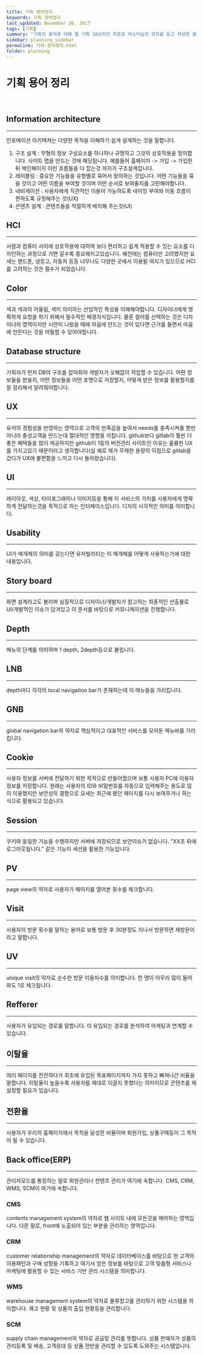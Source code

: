 ```yaml
---
title: 기획 용어정리
keywords: 기획 용어정리
last_updated: November 26, 2017
tags: [기획]
summary: "기획의 용어에 대해 웹 기획 16년차인 최준호 마스터님의 강의를 듣고 작성한 블로그(필기책)입니다."
sidebar: planning_sidebar
permalink: 기획-용어정리.html
folder: planning
---
```


# 기획 용어 정리
<br>

## Information architecture
---
인포메이션 아키텍쳐는 다양한 목적을 이해하기 쉽게 설계하는 것을 말합니다.  

1. 구조 설계 : 무형의 정보 구성요소를 하나하나 규명하고 그것의 상호작용을 정의합니다. 사이트 맵을 만드는 것에 해당됩니다. 예를들어 홈페이지 -> 가입 -> 가입한뒤 메인페이지 이런 흐름들을 다 잡는것 까지가 구조설계입니다.
2. 레이블링 : 중요한 기능들을 유형별로 묶어서 정의하는 것입니다. 어떤 기능들을 묶을 것이고 어떤 이름을 부여할 것이며 어떤 순서로 보여줄지를 고민해야합니다.
3. 네비게이션 : 사용자에게 직관적인 이용이 가능하도록 네이밍 부여와 이동 흐름이 편하도록 규정해주는 것(UX)
4. 콘텐츠 설계 : 콘텐츠들을 적절하게 배치해 주는것(UI)

## HCI
---
사람과 컴퓨터 사이에 상호작용에 대하여 보다 편리하고 쉽게 적용할 수 있는 요소를 디자인하는 과정으로 가면 갈수록 중요해지고있습니다. 예전에는 컴퓨터만 고려했지만 요새는 핸드폰, 냉장고, 자동차 등등 너무나도 다양한 곳에서 이용될 여지가 있으므로 HCI를 고려하는 것은 필수가 되었습니다. 

## Color
---
색과 색과의 어울림, 색이 의미하는 산업적인 특성을 이해해야합니다. 디자이너에게 명확하게 요청을 하기 위해서 필수적인 배경지식입니다. 물론 컬러를 선택하는 것은 디자이너의 영역이지만 시안이 나왔을 때에 마음에 안드는 것이 있다면 근거를 들면서 마음에 안든다는 것을 어필할 수 있어야합니다.

## Database structure 
---
기획자가 먼저 DB의 구조를 잡아줘야 개발자가 오해없이 작업할 수 있습니다. 어떤 정보들을 받을지, 어떤 정보들을 어떤 포맷으로 저장할지, 어떻게 받은 정보를 활용할지를 잘 정리해서 알려줘야합니다. 

## UX
---
유저의 경험성을 반영하는 영역으로 고객의 만족감을 높여서 needs를 충족시켜줄 뿐만 아니라 충성고객을 만드는데 절대적인 영향을 끼칩니다. github보다 gitlab이 훨씬 더 좋은 혜택들을 많이 제공하지만 github이 1등의 버전관리 사이트인 이유는 훌륭한 UX를 가지고있기 때문이라고 생각합니다(실 예로 제가 무제한 용량의 이점으로 gitlab을 갔다가 UX에 불편함을 느끼고 다시 돌아왔습니다).

## UI
---
레이아웃, 색상, 타이포그래피나 이미지등을 통해 이 서비스의 가치를 사용자에게 명확하게 전달하는것을 목적으로 하는 인터페이스입니다. 디자의 시각적인 의미를 의미합니다.

## Usability
---
UI가 매개체의 의미를 갖는다면 유저빌리티는 이 매개체를 어떻게 사용하는가에 대한 내용입니다.

## Story board
---
화면 설계라고도 불리며 실질적으로 디자이너/개발자가 참고하는 최종적인 산출물로 UI/개발적인 이슈가 담겨있고 이 문서를 바탕으로 커뮤니케이션을 진행합니다.

## Depth
---
메뉴의 단계를 의미하며 1 depth, 2depth등으로 불립니다.

## LNB
---
depth마다 각각의 local navigation bar가 존재하는데 이 메뉴들을 가리킵니다.

## GNB
---
global navigation bar의 약자로 핵심적이고 대표적인 서비스를 모아둔 메뉴바를 가리킵니다.

## Cookie
---
사용자 정보를 서버에 전달하기 위한 목적으로 만들어졌으며 보통 사용자 PC에 이용자 정보를 저장합니다. 원래는 사용자의 ID와 비밀번호를 자동으로 입력해주는 용도로 많이 이용했지만 보안상의 결함으로 요새는 최근에 봤던 페이지를 다시 보여주거나 하는 식으로 활용되고 있습니다.

## Session
---
쿠키와 동일한 기능을 수행하지만 서버에 저장되므로 보안이슈가 없습니다. "XX초 뒤에 로그아웃됩니다." 같은 기능이 세션을 활용한 기능입니다.

## PV
---
page view의 약자로 사용자가 페이지를 열어본 횟수를 체크합니다.

## Visit
---
사용자의 방문 횟수를 말하는 용어로 보통 방문 후 30분정도 지나서 방문하면 재방문이라고 말합니다.

## UV
---
unique visit의 약자로 순수한 방문 이용자수를 의미합니다. 한 명이 아무리 많이 들어와도 1로 체크됩니다.

## Refferer
---
사용자가 유입되는 경로를 말합니다. 이 유입되는 경로를 분석하여 마케팅과 연계할 수 있습니다.

## 이탈율
---
여러 페이지를 전전하다가 최초에 유입된 목표페이지까지 가지 못하고 빠져나간 비율을 말합니다. 이탈율이 높을수록 사용자를 제대로 이끌지 못했다는 의미이므로 콘텐츠를 재설정할 필요가 있습니다.

## 전환율
---
사용자가 우리의 홈페이지에서 목적을 달성한 비율이며 회원가입, 상품구매등이 그 목적이 될 수 있습니다.

## Back office(ERP)
---
관리자모드를 통칭하는 말로 회원관리나 컨텐츠 관리가 여기에 속합니다. CMS, CRM, WMS, SCM이 여기에 속합니다.

### CMS

contents management system의 약자로 웹 사이트 내에 모든것을 제어하는 영역입니다. 다른 말로, front에 노출되어 있는 부분을 관리하는 영역입니다.

### CRM

customer relationship management의 약자로 데이터베이스를 바탕으로 한 고객의 이용패턴과 구매 성향을 기록하고 여기서 얻은 정보를 바탕으로 고객 맞춤형 서비스나 마케팅에 활용할 수 있는 서비스 기반 관리 시스템을 의미합니다.

### WMS

warehouse management system의 약자로 물류창고를 관리하기 위한 시스템을 의미합니다. 재고 현황 및 상품의 출입 현황등을 관리합니다.

### SCM

supply chain management의 약자로 공급망 관리를 뜻합니다. 상품 판매자가 상품의 관리등록 및 배송, 고객응대 등 상품 전반을 관리할 수 있도록 도와주는 시스템입니다.
